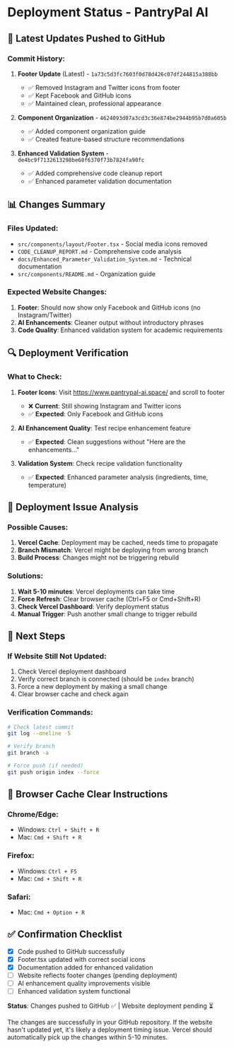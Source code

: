 # Deployment Status - PantryPal AI

## 🚀 **Latest Updates Pushed to GitHub**

### **Commit History:**
1. **Footer Update** (Latest) - `1a73c5d3fc7603f0d78d426c07df244815a388bb`
   - ✅ Removed Instagram and Twitter icons from footer
   - ✅ Kept Facebook and GitHub icons
   - ✅ Maintained clean, professional appearance

2. **Component Organization** - `4624093d07a3cd3c36e874be2944b95b7d0a605b`
   - ✅ Added component organization guide
   - ✅ Created feature-based structure recommendations

3. **Enhanced Validation System** - `de4bc9f7132613298be68f6370f73b7824fa90fc`
   - ✅ Added comprehensive code cleanup report
   - ✅ Enhanced parameter validation documentation

## 📊 **Changes Summary**

### **Files Updated:**
- `src/components/layout/Footer.tsx` - Social media icons removed
- `CODE_CLEANUP_REPORT.md` - Comprehensive code analysis
- `docs/Enhanced_Parameter_Validation_System.md` - Technical documentation
- `src/components/README.md` - Organization guide

### **Expected Website Changes:**
1. **Footer**: Should now show only Facebook and GitHub icons (no Instagram/Twitter)
2. **AI Enhancements**: Cleaner output without introductory phrases
3. **Code Quality**: Enhanced validation system for academic requirements

## 🔍 **Deployment Verification**

### **What to Check:**
1. **Footer Icons**: Visit https://www.pantrypal-ai.space/ and scroll to footer
   - ❌ **Current**: Still showing Instagram and Twitter icons
   - ✅ **Expected**: Only Facebook and GitHub icons

2. **AI Enhancement Quality**: Test recipe enhancement feature
   - ✅ **Expected**: Clean suggestions without \"Here are the enhancements...\"

3. **Validation System**: Check recipe validation functionality
   - ✅ **Expected**: Enhanced parameter analysis (ingredients, time, temperature)

## 🚨 **Deployment Issue Analysis**

### **Possible Causes:**
1. **Vercel Cache**: Deployment may be cached, needs time to propagate
2. **Branch Mismatch**: Vercel might be deploying from wrong branch
3. **Build Process**: Changes might not be triggering rebuild

### **Solutions:**
1. **Wait 5-10 minutes**: Vercel deployments can take time
2. **Force Refresh**: Clear browser cache (Ctrl+F5 or Cmd+Shift+R)
3. **Check Vercel Dashboard**: Verify deployment status
4. **Manual Trigger**: Push another small change to trigger rebuild

## 🎯 **Next Steps**

### **If Website Still Not Updated:**
1. Check Vercel deployment dashboard
2. Verify correct branch is connected (should be `index` branch)
3. Force a new deployment by making a small change
4. Clear browser cache and check again

### **Verification Commands:**
```bash
# Check latest commit
git log --oneline -5

# Verify branch
git branch -a

# Force push (if needed)
git push origin index --force
```

## 📱 **Browser Cache Clear Instructions**

### **Chrome/Edge:**
- Windows: `Ctrl + Shift + R`
- Mac: `Cmd + Shift + R`

### **Firefox:**
- Windows: `Ctrl + F5`
- Mac: `Cmd + Shift + R`

### **Safari:**
- Mac: `Cmd + Option + R`

## ✅ **Confirmation Checklist**

- [x] Code pushed to GitHub successfully
- [x] Footer.tsx updated with correct social icons
- [x] Documentation added for enhanced validation
- [ ] Website reflects footer changes (pending deployment)
- [ ] AI enhancement quality improvements visible
- [ ] Enhanced validation system functional

**Status**: Changes pushed to GitHub ✅ | Website deployment pending ⏳

The changes are successfully in your GitHub repository. If the website hasn't updated yet, it's likely a deployment timing issue. Vercel should automatically pick up the changes within 5-10 minutes.